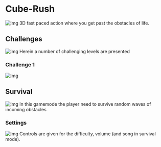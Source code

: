 # Cube-Rush
![img](https://i.imgur.com/rG2RgNF.png)
3D fast paced action where you get past the obstacles of life.

## Challenges
![img](https://i.imgur.com/lEl9U2E.png)
Herein a number of challenging levels are presented 
### Challenge 1
![img](https://i.imgur.com/85H4e3U.png)

## Survival
![img](https://i.imgur.com/G1gKND4.png)
In this gamemode the player need to survive random waves of incoming obstacles

### Settings
![img](https://i.imgur.com/nooIeXP.png)
Controls are given for the difficulty, volume (and song in survival mode). 
